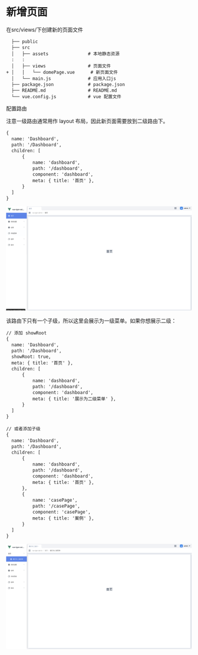 # 新增页面
在src/views/下创建新的页面文件

```js:no-line-numbers
  ├── public
  ├── src
  │   ├── assets               # 本地静态资源
  :   :
  │   ├── views                # 页面文件
+ │   │   └── domePage.vue      # 新页面文件
  │   └── main.js              # 应用入口js
  ├── package.json             # package.json
  ├── README.md                # README.md
  └── vue.config.js            # vue 配置文件
```

配置路由

注意一级路由通常用作 layout 布局，因此新页面需要放到二级路由下。
```js:no-line-numbers
{
  name: 'Dashboard',
  path: '/Dashboard',
  children: [
      {
          name: 'dashboard',
          path: '/dashboard',
          component: 'dashboard',
          meta: { title: '首页' },
      }
  ]
}
```
![Image](./img/domePage.png)

该路由下只有一个子级，所以这里会展示为一级菜单。如果你想展示二级：
```js:no-line-numbers
// 添加 showRoot
{
  name: 'Dashboard',
  path: '/Dashboard',
  showRoot: true,
  meta: { title: '首页' },
  children: [
      {
          name: 'dashboard',
          path: '/dashboard',
          component: 'dashboard',
          meta: { title: '展示为二级菜单' },
      }
  ]
}

// 或者添加子级
{
  name: 'Dashboard',
  path: '/Dashboard',
  children: [
      {
          name: 'dashboard',
          path: '/dashboard',
          component: 'dashboard',
          meta: { title: '首页' },
      },
      {
          name: 'casePage',
          path: '/casePage',
          component: 'casePage',
          meta: { title: '案例' },
      }
  ]
}
```
![Image](./img/domePage1.png)


